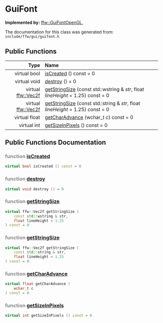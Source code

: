 GuiFont
===================================


**Implemented by:** [ffw::GuiFontOpenGL](ffw_GuiFontOpenGL.html), 

The documentation for this class was generated from: `include/ffw/gui/guifont.h`



## Public Functions

| Type | Name |
| -------: | :------- |
|  virtual bool | [isCreated](#b7a982fd) () const = 0  |
|  virtual void | [destroy](#da36910c) () = 0  |
|  virtual [ffw::Vec2f](ffw.html#fcfaa6c5) | [getStringSize](#6a839d84) (const std::wstring & _str_, float _lineHeight_ = 1.25) const = 0  |
|  virtual [ffw::Vec2f](ffw.html#fcfaa6c5) | [getStringSize](#239d33f2) (const std::string & _str_, float _lineHeight_ = 1.25) const = 0  |
|  virtual float | [getCharAdvance](#1f5e756b) (wchar_t _c_) const = 0  |
|  virtual int | [getSizeInPixels](#96e35353) () const = 0  |


## Public Functions Documentation

### <span style="opacity:0.5;">function</span> <a id="b7a982fd" href="#b7a982fd">isCreated</a>

```cpp
virtual bool isCreated () const = 0 
```



### <span style="opacity:0.5;">function</span> <a id="da36910c" href="#da36910c">destroy</a>

```cpp
virtual void destroy () = 0 
```



### <span style="opacity:0.5;">function</span> <a id="6a839d84" href="#6a839d84">getStringSize</a>

```cpp
virtual ffw::Vec2f getStringSize (
    const std::wstring & str,
    float lineHeight = 1.25
) const = 0 
```



### <span style="opacity:0.5;">function</span> <a id="239d33f2" href="#239d33f2">getStringSize</a>

```cpp
virtual ffw::Vec2f getStringSize (
    const std::string & str,
    float lineHeight = 1.25
) const = 0 
```



### <span style="opacity:0.5;">function</span> <a id="1f5e756b" href="#1f5e756b">getCharAdvance</a>

```cpp
virtual float getCharAdvance (
    wchar_t c
) const = 0 
```



### <span style="opacity:0.5;">function</span> <a id="96e35353" href="#96e35353">getSizeInPixels</a>

```cpp
virtual int getSizeInPixels () const = 0 
```





